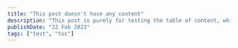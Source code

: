 ```yaml
---
title: "This post doesn't have any content"
description: "This post is purely for testing the table of content, which should not be rendered"
publishDate: "22 Feb 2023"
tags: ["test", "toc"]
---
```

